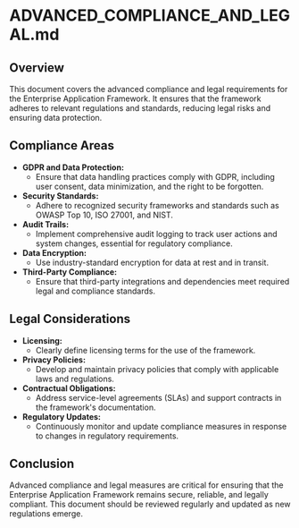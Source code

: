 # ADVANCED_COMPLIANCE_AND_LEGAL.md

## Overview

This document covers the advanced compliance and legal requirements for the Enterprise Application Framework. It ensures that the framework adheres to relevant regulations and standards, reducing legal risks and ensuring data protection.

## Compliance Areas

- **GDPR and Data Protection:**  
  - Ensure that data handling practices comply with GDPR, including user consent, data minimization, and the right to be forgotten.
- **Security Standards:**  
  - Adhere to recognized security frameworks and standards such as OWASP Top 10, ISO 27001, and NIST.
- **Audit Trails:**  
  - Implement comprehensive audit logging to track user actions and system changes, essential for regulatory compliance.
- **Data Encryption:**  
  - Use industry-standard encryption for data at rest and in transit.
- **Third-Party Compliance:**  
  - Ensure that third-party integrations and dependencies meet required legal and compliance standards.

## Legal Considerations

- **Licensing:**  
  - Clearly define licensing terms for the use of the framework.
- **Privacy Policies:**  
  - Develop and maintain privacy policies that comply with applicable laws and regulations.
- **Contractual Obligations:**  
  - Address service-level agreements (SLAs) and support contracts in the framework's documentation.
- **Regulatory Updates:**  
  - Continuously monitor and update compliance measures in response to changes in regulatory requirements.

## Conclusion

Advanced compliance and legal measures are critical for ensuring that the Enterprise Application Framework remains secure, reliable, and legally compliant. This document should be reviewed regularly and updated as new regulations emerge.
